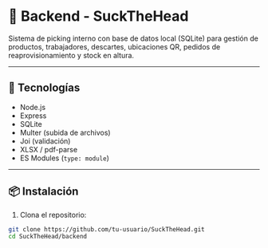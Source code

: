 # 🧠 Backend - SuckTheHead

Sistema de picking interno con base de datos local (SQLite) para gestión de productos, trabajadores, descartes, ubicaciones QR, pedidos de reaprovisionamiento y stock en altura.

---

## 🚀 Tecnologías

- Node.js
- Express
- SQLite
- Multer (subida de archivos)
- Joi (validación)
- XLSX / pdf-parse
- ES Modules (`type: module`)

---

## 📦 Instalación

1. Clona el repositorio:

```bash
git clone https://github.com/tu-usuario/SuckTheHead.git
cd SuckTheHead/backend
